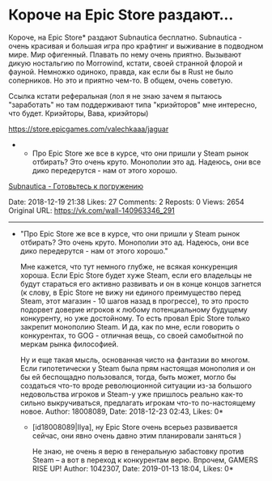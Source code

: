# Короче на Epic Store раздают...

Короче, на Epic Store* раздают Subnautica бесплатно. Subnautica - очень красивая и большая игра про крафтинг и выживание в подводном мире. Мир офигенный. Плавать по нему очень приятно. Вызывают дикую ностальгию по Morrowind, кстати, своей странной флорой и фауной. Немножко одиноко, правда, как если бы в Rust не было соперников. Но это и приятно чем-то. В общем, очень советую.

Ссылка кстати реферальная (лол я не знаю зачем я пытаюсь "заработать" но там поддерживают типа "криэйторов" мне интересно, что будет. Криэйторы, Вава, криэйторы)

 https://store.epicgames.com/valechkaaa/jaguar

* - Про Epic Store же все в курсе, что они пришли у Steam рынок отбирать? Это очень круто. Монополии это ад. Надеюсь, они все дико передерутся - нам от этого хорошо.

[Subnautica - Готовьтесь к погружению](https://store.epicgames.com/valechkaaa/jaguar)

Date: 2018-12-19 21:38
Likes: 27
Comments: 2
Reposts: 0
Views: 2654
Original URL: https://vk.com/wall-140963346_291



--------------------

  * "Про Epic Store же все в курсе, что они пришли у Steam рынок отбирать? Это очень круто. Монополии это ад. Надеюсь, они все дико передерутся - нам от этого хорошо."
    
    Мне кажется, что тут немного глубже, не всякая конкуренция хороша. Если Epic Store будет хуже Steam, если его владельцы не будут стараться его активно развивать и он в конце концов загнется (к слову, в Epic Store не вижу ни единого преимущество перед Steam, этот магазин - 10 шагов назад в прогрессе), то это просто подорвет доверие игроков к любому потенциальному будущему конкуренту, но уже достойному. То есть провал Epic Store только закрепит монополию Steam. И да, как по мне, если говорить о конкурентах, то GOG - отличная вещь, со своей самобытной по меркам рынка философией.
    
    Ну и еще такая мысль, основанная чисто на фантазии во многом. Если гипотетически у Steam была прям настоящая монополия и он бы ей беспощадно пользовался, тогда, быть может, могло бы создаться что-то вроде революционной ситуации из-за большого недовольства игроков и Steam-у уже пришлось реально как-то сильно выкручиваться, предлагать игрокам что-то по-настоящему новое.
    Author: 18008089, Date: 2018-12-23 02:43, Likes: 0*

      * [id18008089|Ilya], ну Epic Store очень всерьез развивается сейчас, они явно очень давно этим планировали заняться )
        
        Не знаю, не очень я верю в генеральную забастовку против Steam – а вот в переход к конкурентам верю. Впрочем, GAMERS RISE UP!
        Author: 1042307, Date: 2019-01-13 18:04, Likes: 0*

